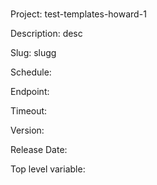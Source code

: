 # 

Project: test-templates-howard-1

Description: desc

Slug: slugg

Schedule: 

Endpoint: 

Timeout: 

Version: 

Release Date: 

Top level variable: 

